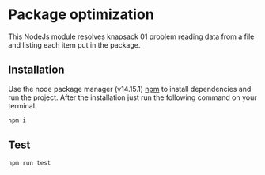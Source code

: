 # Package optimization

This NodeJs module resolves knapsack 01 problem reading data from a file and listing each item put in the package.

## Installation

Use the node package manager (v14.15.1) [npm](https://www.npmjs.com/get-npm) to install dependencies and run the project. After the installation just run the following command on your terminal.

```bash
npm i
```

## Test

```bash
npm run test
```
